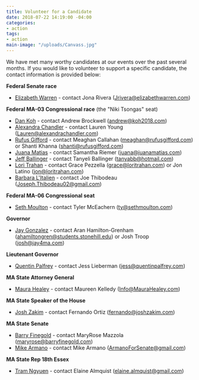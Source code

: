```yaml
---
title: Volunteer for a Candidate
date: 2018-07-22 14:19:00 -04:00
categories:
- action
tags:
- action
main-image: "/uploads/Canvass.jpg"
---
```


We have met many worthy candidates at our events over the past several months. If you would like to volunteer to support a specific candidate, the contact information is provided below: 

**Federal Senate race**
* [Elizabeth Warren](https://elizabethwarren.com/) - contact Jona Rivera (Jrivera@elizabethwarren.com)

**Federal MA-03 Congressional race** (the "Niki Tsongas" seat)
* [Dan Koh](http://www.koh2018.com) - contact Andrew Brockwell (andrew@koh2018.com)
* [Alexandra Chandler](www.alexandrachandler.com) - contact Lauren Young (Lauren@alexandrachandler.com)
* [Rufus Gifford](www.rufusgifford.com) - contact Meaghan Callahan (meaghan@rufusgifford.com) or Shanti Khanna (shanti@rufusgifford.com)
* [Juana Matias](www.juanamatias.com) - contact Samantha Riemer (juana@juanamatias.com)
* [Jeff Ballinger](www..ballingerforcongress.com) - contact Tanyeli Ballinger (tanyabb@hotmail.com)
* [Lori Trahan](www.loritrahan.com) - contact Grace Pezzella (grace@loritrahan.com) or Jon Latino (jon@loritrahan.com)
* [Barbara L'Italien](www.teambarbara.com) - contact Joe Thibodeau (Joseph.Thibodeau02@gmail.com)

**Federal MA-06 Congressional seat**
* [Seth Moulton](www.sethmoulton.com) - contact Tyler McEachern (ty@sethmoulton.com)

**Governor**
* [Jay Gonzalez](www.jay4ma.com) - contact Aran Hamilton-Grenham (ahamiltongren@students.stonehill.edu) or Josh Troop (josh@jay4ma.com)

**Lieutenant Governor**
* [Quentin Palfrey](www.quentinpalfrey.com) - contact Jess Lieberman (jess@quentinpalfrey.com)

**MA State Attorney General**
* [Maura Healey](www.maurahealey.com) - contact Maureen Kelledy (Info@MauraHealey.com)

**MA State Speaker of the House**
* [Josh Zakim](www.joshzakim.com) - contact Fernando Ortiz (fernando@joshzakim.com)

**MA State Senate**
* [Barry Finegold](www.barryfinegold.com) - contact MaryRose Mazzola (maryrose@barryfinegold.com)
* [Mike Armano](www.armanoforsenate.com) - contact Mike Armano (ArmanoForSenate@gmail.com)

**MA State Rep 18th Essex**
* [Tram Ngyuen](www.votetram.com) - contact Elaine Almquist (elaine.almquist@gmail.com)